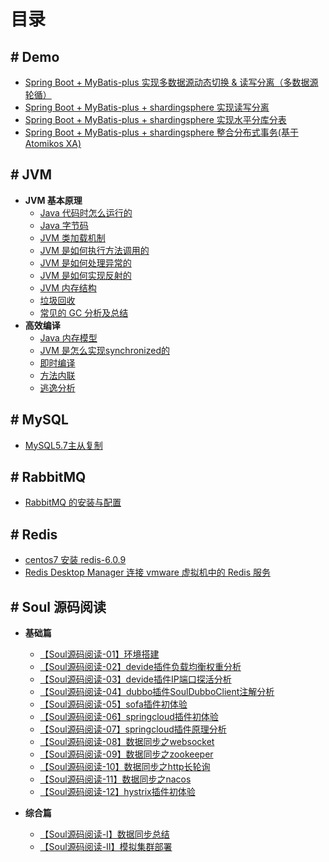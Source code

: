# 目录


## # Demo

- [Spring Boot + MyBatis-plus 实现多数据源动态切换 & 读写分离（多数据源轮循）](https://github.com/zhu-rundong/blog/issues/3)
- [Spring Boot + MyBatis-plus + shardingsphere 实现读写分离](https://github.com/zhu-rundong/blog/issues/4)
- [Spring Boot + MyBatis-plus + shardingsphere 实现水平分库分表](https://github.com/zhu-rundong/blog/issues/5)
- [Spring Boot + MyBatis-plus + shardingsphere 整合分布式事务(基于Atomikos XA) ](https://github.com/zhu-rundong/blog/issues/6)

## # JVM

- **JVM 基本原理**
  - [Java 代码时怎么运行的](https://github.com/zhu-rundong/blog/issues/26)
  - [Java 字节码](https://github.com/zhu-rundong/blog/issues/38)
  - [JVM 类加载机制](https://github.com/zhu-rundong/blog/issues/27)
  - [JVM 是如何执行方法调用的](https://github.com/zhu-rundong/blog/issues/28)
  - [JVM 是如何处理异常的](https://github.com/zhu-rundong/blog/issues/29)
  - [JVM 是如何实现反射的](https://github.com/zhu-rundong/blog/issues/30)
  - [JVM 内存结构](https://github.com/zhu-rundong/blog/issues/34)
  - [垃圾回收](https://github.com/zhu-rundong/blog/issues/31)
  - [常见的 GC 分析及总结](https://github.com/zhu-rundong/blog/issues/32)
- **高效编译**
  - [Java 内存模型](https://github.com/zhu-rundong/blog/issues/35)
  - [JVM 是怎么实现synchronized的](https://github.com/zhu-rundong/blog/issues/36)
  - [即时编译](https://github.com/zhu-rundong/blog/issues/37)
  - [方法内联](https://github.com/zhu-rundong/blog/issues/39)
  - [逃逸分析](https://github.com/zhu-rundong/blog/issues/40)
## # MySQL

- [MySQL5.7主从复制](https://github.com/zhu-rundong/blog/issues/2)


## # RabbitMQ

- [RabbitMQ 的安装与配置](https://github.com/zhu-rundong/blog/issues/32)


## # Redis

- [centos7 安装 redis-6.0.9](https://github.com/zhu-rundong/blog/issues/7)
- [Redis Desktop Manager 连接 vmware 虚拟机中的 Redis 服务](https://github.com/zhu-rundong/blog/issues/8)


##  # Soul 源码阅读

- **基础篇**

  - [【Soul源码阅读-01】环境搭建](https://github.com/zhu-rundong/blog/issues/9)
  - [【Soul源码阅读-02】devide插件负载均衡权重分析](https://github.com/zhu-rundong/blog/issues/10)
  - [【Soul源码阅读-03】devide插件IP端口探活分析](https://github.com/zhu-rundong/blog/issues/21)
  - [【Soul源码阅读-04】dubbo插件SoulDubboClient注解分析](https://github.com/zhu-rundong/blog/issues/11) 
  - [【Soul源码阅读-05】sofa插件初体验](https://github.com/zhu-rundong/blog/issues/12) 
  - [【Soul源码阅读-06】springcloud插件初体验](https://github.com/zhu-rundong/blog/issues/13) 
  - [【Soul源码阅读-07】springcloud插件原理分析](https://github.com/zhu-rundong/blog/issues/22)
  - [【Soul源码阅读-08】数据同步之websocket](https://github.com/zhu-rundong/blog/issues/14)
  - [【Soul源码阅读-09】数据同步之zookeeper](https://github.com/zhu-rundong/blog/issues/15) 
  - [【Soul源码阅读-10】数据同步之http长轮询](https://github.com/zhu-rundong/blog/issues/16) 
  - [【Soul源码阅读-11】数据同步之nacos](https://github.com/zhu-rundong/blog/issues/17)
  - [【Soul源码阅读-12】hystrix插件初体验](https://github.com/zhu-rundong/blog/issues/25)
- **综合篇**

  - [【Soul源码阅读-Ⅰ】数据同步总结](https://github.com/zhu-rundong/blog/issues/23)
  - [【Soul源码阅读-Ⅱ】模拟集群部署](https://github.com/zhu-rundong/blog/issues/24)

  

